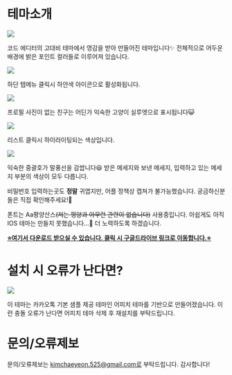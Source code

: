 # 테마소개

![](https://velog.velcdn.com/images/kimbangto/post/e8d777d8-1cc9-4772-a046-c5f05308f398/image.png)

코드 에디터의 고대비 테마에서 영감을 받아 만들어진 테마입니다✨
전체적으로 어두운 배경에 밝은 포인트 컬러들로 이루어져 있습니다.

![](https://velog.velcdn.com/images/kimbangto/post/482568b2-76fc-4726-a132-f225fffa946e/image.png)

하단 탭메뉴 클릭시 하얀색 아이콘으로 활성화됩니다.

![](https://velog.velcdn.com/images/kimbangto/post/3b985dd5-fd68-4676-b969-ae744be7ac93/image.png)

프로필 사진이 없는 친구는 어딘가 익숙한 고양이 실루엣으로 표시됩니다😺

![](https://velog.velcdn.com/images/kimbangto/post/47b44701-bd8f-488f-b798-f3549f48b5fd/image.png)

리스트 클릭시 하이라이팅되는 색상입니다.

![](https://velog.velcdn.com/images/kimbangto/post/3607f764-b0c3-4c1d-ae81-f7c28696bbfd/image.png)


익숙한 중괄호가 말풍선을 감쌉니다😆
받은 메세지와 보낸 메세지, 입력하고 있는 메세지 부분의 색상이 모두 다릅니다.

비밀번호 입력하는곳도  **정말** 귀엽지만, 어플 정책상 캡쳐가 불가능했습니다.
궁금하신분들은 직접 확인해주세요!🥳

폰트는 Aa평양산스~~(저는 평양과 아무런 관련이 없습니다)~~ 사용중입니다.
아쉽게도 아직 IOS 테마는 만들지 못했습니다...🥹 더 노력하도록 하겠습니다.

[**⭐여기서 다운로드 받으실 수 있습니다. 클릭 시 구글드라이브 링크로 이동합니다.⭐**](https://drive.google.com/file/d/1HeK1KrYnBI6mCMhoyfkyvXcxCU8F6qF8/view?usp=sharing)

# 설치 시 오류가 난다면?

![](https://velog.velcdn.com/images/kimbangto/post/c23fd3bb-fdfa-4cee-856e-694e206b3430/image.png)

이 테마는 카카오톡 기본 샘플 제공 테마인 어피치 테마를 기반으로 만들어졌습니다.
이런 충돌 오류가 난다면 어피치 테마 삭제 후 재설치를 부탁드립니다.

# 문의/오류제보

문의/오류제보는 kimchaeyeon.525@gmail.com로 부탁드립니다. 감사합니다!
